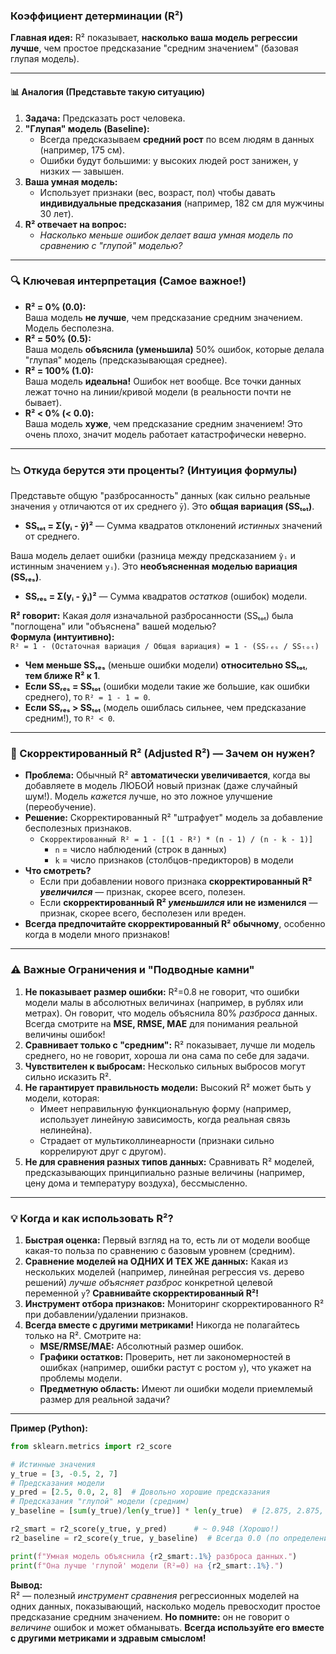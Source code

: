 ### Коэффициент детерминации (R²)
**Главная идея:** R² показывает, **насколько ваша модель регрессии лучше**, чем простое предсказание "средним значением" (базовая глупая модель).

---

#### 📊 Аналогия (Представьте такую ситуацию)
1.  **Задача:** Предсказать рост человека.
2.  **"Глупая" модель (Baseline):**  
    *   Всегда предсказываем **средний рост** по всем людям в данных (например, 175 см).  
    *   Ошибки будут большими: у высоких людей рост занижен, у низких — завышен.
3.  **Ваша умная модель:**  
    *   Использует признаки (вес, возраст, пол) чтобы давать **индивидуальные предсказания** (например, 182 см для мужчины 30 лет).
4.  **R² отвечает на вопрос:**  
    *   *Насколько меньше ошибок делает ваша умная модель по сравнению с "глупой" моделью?*

---

### 🔍 Ключевая интерпретация (Самое важное!)
*   **R² = 0% (0.0):**  
    Ваша модель **не лучше**, чем предсказание средним значением. Модель бесполезна.
*   **R² = 50% (0.5):**  
    Ваша модель **объяснила (уменьшила)** 50% ошибок, которые делала "глупая" модель (предсказывающая среднее).
*   **R² = 100% (1.0):**  
    Ваша модель **идеальна!** Ошибок нет вообще. Все точки данных лежат точно на линии/кривой модели (в реальности почти не бывает).
*   **R² < 0% (< 0.0):**  
    Ваша модель **хуже**, чем предсказание средним значением! Это очень плохо, значит модель работает катастрофически неверно.

---

### 📉 Откуда берутся эти проценты? (Интуиция формулы)
Представьте общую "разбросанность" данных (как сильно реальные значения `y` отличаются от их среднего `ȳ`). Это **общая вариация (SSₜₒₜ)**.

*   **SSₜₒₜ = Σ(yᵢ - ȳ)²** — Сумма квадратов отклонений *истинных* значений от среднего.

Ваша модель делает ошибки (разница между предсказанием `ŷᵢ` и истинным значением `yᵢ`). Это **необъясненная моделью вариация (SSᵣₑₛ)**.

*   **SSᵣₑₛ = Σ(yᵢ - ŷᵢ)²** — Сумма квадратов *остатков* (ошибок) модели.

**R² говорит:** Какая *доля* изначальной разбросанности (SSₜₒₜ) была "поглощена" или "объяснена" вашей моделью?  
**Формула (интуитивно):**  
`R² = 1 - (Остаточная вариация / Общая вариация) = 1 - (SSᵣₑₛ / SSₜₒₜ)`

*   **Чем меньше SSᵣₑₛ** (меньше ошибки модели) **относительно SSₜₒₜ**, **тем ближе R² к 1**.
*   **Если SSᵣₑₛ = SSₜₒₜ** (ошибки модели такие же большие, как ошибки среднего), то `R² = 1 - 1 = 0`.
*   **Если SSᵣₑₛ > SSₜₒₜ** (модель ошиблась сильнее, чем предсказание средним!), то `R² < 0`.

---

### 🧩 Скорректированный R² (Adjusted R²) — Зачем он нужен?
*   **Проблема:** Обычный R² **автоматически увеличивается**, когда вы добавляете в модель ЛЮБОЙ новый признак (даже случайный шум!). Модель *кажется* лучше, но это ложное улучшение (переобучение).
*   **Решение:** Скорректированный R² "штрафует" модель за добавление бесполезных признаков.
    *   `Скорректированный R² = 1 - [(1 - R²) * (n - 1) / (n - k - 1)]`
        *   `n` = число наблюдений (строк в данных)
        *   `k` = число признаков (столбцов-предикторов) в модели
*   **Что смотреть?**  
    *   Если при добавлении нового признака **скорректированный R² *увеличился*** — признак, скорее всего, полезен.
    *   Если **скорректированный R² *уменьшился* или не изменился** — признак, скорее всего, бесполезен или вреден.
*   **Всегда предпочитайте скорректированный R² обычному**, особенно когда в модели много признаков!

---

### ⚠️ Важные Ограничения и "Подводные камни"
1.  **Не показывает размер ошибки:** R²=0.8 не говорит, что ошибки модели малы в абсолютных величинах (например, в рублях или метрах). Он говорит, что модель объяснила 80% *разброса* данных. Всегда смотрите на **MSE, RMSE, MAE** для понимания реальной величины ошибок!
2.  **Сравнивает только с "средним":** R² показывает, лучше ли модель среднего, но не говорит, хороша ли она сама по себе для задачи.
3.  **Чувствителен к выбросам:** Несколько сильных выбросов могут сильно исказить R².
4.  **Не гарантирует правильность модели:** Высокий R² может быть у модели, которая:
    *   Имеет неправильную функциональную форму (например, использует линейную зависимость, когда реальная связь нелинейна).
    *   Страдает от мультиколлинеарности (признаки сильно коррелируют друг с другом).
5.  **Не для сравнения разных типов данных:** Сравнивать R² моделей, предсказывающих принципиально разные величины (например, цену дома и температуру воздуха), бессмысленно.

---

### 💡 Когда и как использовать R²?
1.  **Быстрая оценка:** Первый взгляд на то, есть ли от модели вообще какая-то польза по сравнению с базовым уровнем (средним).
2.  **Сравнение моделей на ОДНИХ И ТЕХ ЖЕ данных:** Какая из нескольких моделей (например, линейная регрессия vs. дерево решений) *лучше объясняет разброс* конкретной целевой переменной `y`? **Сравнивайте скорректированный R²!**
3.  **Инструмент отбора признаков:** Мониторинг скорректированного R² при добавлении/удалении признаков.
4.  **Всегда вместе с другими метриками!** Никогда не полагайтесь только на R². Смотрите на:
    *   **MSE/RMSE/MAE:** Абсолютный размер ошибок.
    *   **Графики остатков:** Проверить, нет ли закономерностей в ошибках (например, ошибки растут с ростом `y`), что укажет на проблемы модели.
    *   **Предметную область:** Имеют ли ошибки модели приемлемый размер для реальной задачи?

---

**Пример (Python):**
```python
from sklearn.metrics import r2_score

# Истинные значения
y_true = [3, -0.5, 2, 7]
# Предсказания модели
y_pred = [2.5, 0.0, 2, 8]  # Довольно хорошие предсказания
# Предсказания "глупой" модели (средним)
y_baseline = [sum(y_true)/len(y_true)] * len(y_true)  # [2.875, 2.875, 2.875, 2.875]

r2_smart = r2_score(y_true, y_pred)      # ~ 0.948 (Хорошо!)
r2_baseline = r2_score(y_true, y_baseline)  # Всегда 0.0 (по определению)

print(f"Умная модель объяснила {r2_smart:.1%} разброса данных.")
print(f"Она лучше 'глупой' модели (R²=0) на {r2_smart:.1%}.")
```

**Вывод:**  
R² — полезный *инструмент сравнения* регрессионных моделей на одних данных, показывающий, насколько модель превосходит простое предсказание средним значением. **Но помните:** он не говорит о *величине* ошибок и может обманывать. **Всегда используйте его вместе с другими метриками и здравым смыслом!**
